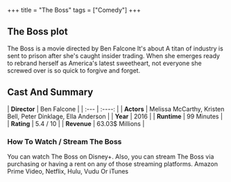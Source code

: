 +++
title = "The Boss"
tags = ["Comedy"]
+++
## The Boss plot
The Boss is a movie directed by Ben Falcone It's about A titan of industry is sent to prison after she's caught insider trading. When she emerges ready to rebrand herself as America's latest sweetheart, not everyone she screwed over is so quick to forgive and forget.
## Cast And Summary
| **Director**      | Ben Falcone |
    | :---        |    :----:   |
    |  **Actors** | Melissa McCarthy, Kristen Bell, Peter Dinklage, Ella Anderson |
    | **Year**   | 2016    |
    |  **Runtime** | 99 Minutes |
    |  **Rating** | 5.4 / 10 | 
    |  **Revenue** | 63.03$ Millions |
### How To Watch / Stream The Boss
You can watch The Boss on Disney+.
Also, you can stream The Boss via purchasing or having a rent on any of those streaming platforms.
Amazon Prime Video, Netflix, Hulu, Vudu Or iTunes